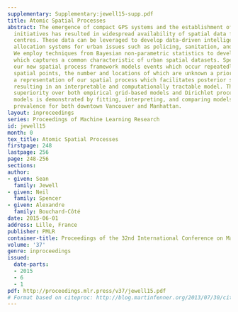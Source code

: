 ```yaml
---
supplementary: Supplementary:jewell15-supp.pdf
title: Atomic Spatial Processes
abstract: The emergence of compact GPS systems and the establishment of open data
  initiatives has resulted in widespread availability of spatial data for many urban
  centres. These data can be leveraged to develop data-driven intelligent resource
  allocation systems for urban issues such as policing, sanitation, and transportation.
  We employ techniques from Bayesian non-parametric statistics to develop a process
  which captures a common characteristic of urban spatial datasets. Specifically,
  our new spatial process framework models events which occur repeatedly at discrete
  spatial points, the number and locations of which are unknown a priori. We develop
  a representation of our spatial process which facilitates posterior simulation,
  resulting in an interpretable and computationally tractable model. The framework’s
  superiority over both empirical grid-based models and Dirichlet process mixture
  models is demonstrated by fitting, interpreting, and comparing models of graffiti
  prevalence for both downtown Vancouver and Manhattan.
layout: inproceedings
series: Proceedings of Machine Learning Research
id: jewell15
month: 0
tex_title: Atomic Spatial Processes
firstpage: 248
lastpage: 256
page: 248-256
sections: 
author:
- given: Sean
  family: Jewell
- given: Neil
  family: Spencer
- given: Alexandre
  family: Bouchard-Côté
date: 2015-06-01
address: Lille, France
publisher: PMLR
container-title: Proceedings of the 32nd International Conference on Machine Learning
volume: '37'
genre: inproceedings
issued:
  date-parts:
  - 2015
  - 6
  - 1
pdf: http://proceedings.mlr.press/v37/jewell15.pdf
# Format based on citeproc: http://blog.martinfenner.org/2013/07/30/citeproc-yaml-for-bibliographies/
---
```


